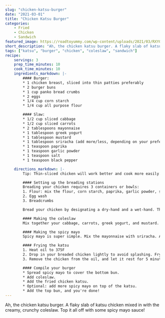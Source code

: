 ```yaml
---
slug: "chicken-katsu-burger"
date: "2021-03-01"
title: "Chicken Katsu Burger"
categories:
    - Fried
    - Chicken
    - Sandwich
featured_image: https://roadtoyummy.com/wp-content/uploads/2021/03/RXY07956-1-1-1024x683.jpg
short_description: "Ah, the chicken katsu burger. A flaky slab of katsu chicken mixed in with the creamy, crunchy coleslaw. Top it all off with some spicy mayo sauce!"
tags: ["katsu", "burger", "chicken", "coleslaw", "sandwich"]
recipe:
    servings: 3
    prep_time_minutes: 10
    cook_time_minutes: 10
    ingredients_markdown: |-
        #### Burger:
        * 1 chicken breast, sliced into thin patties preferably
        * 2 burger buns
        * 1 cup panko bread crumbs
        * 2 eggs
        * 1/4 cup corn starch
        * 1/4 cup all purpose flour

        #### Slaw:
        * 1/2 cup sliced cabbage
        * 1/2 cup sliced carrots
        * 2 tablespoons mayonnaise 
        * 1 tablespoon greek yogurt
        * 1 tablespoon mustard
        * 1 tablespoon sriracha (add more/less, depending on your preferred spice level)
        * 1 teaspoon paprika
        * 1 teaspoon garlic powder
        * 1 teaspoon salt
        * 1 teaspoon black pepper

    directions_markdown: |-
        Tip: Thin-sliced chicken will work better and cook more easily. Use a meat-pounder to tenderize or flatten it if the slices are too thick.

        #### Setting up the breading stations
        Breading your chicken requires 3 containers or bowls:
        1. Flour: mix the flour, corn starch, paprika, garlic powder, salt, and pepper
        2. Egg wash
        3. Breadcrumbs

        Bread your chicken by designating a dry-hand and a wet-hand. The dry hand will only touch the meat while it is in the flour or bread crumbs container, and the wet-hand will only touch the meat while it is in the egg wash. Coat the meat in the flour, then the egg wash, then the bread crumbs.

        #### Making the coleslaw
        Mix together your cabbage, carrots, greek yogurt, and mustard. Add 1 tbsp of mayo, leaving a remaining 1 tbsp for the sriracha-mayo sauce.

        #### Making the spicy mayo
        Spicy mayo is super simple. Mix the mayonnaise with sriracha. Add more or less sriracha depending on your spicy preference.

        #### Frying the katsu
        1. Heat oil to 375F
        2. Drop in your breaded chicken lightly to avoid splashing. Fry until it's golden brown but not burnt. This should be around 7-10 minutes, but heavily depends on your chicken's thickness.
        3. Remove the chicken from the oil, and let it rest for 5 minutes on a paper towel. This will help remove the excess oil.

        #### Compile your burger
        * Spread spicy mayo to cover the bottom bun.
        * Add coleslaw.
        * Add the fried chicken katsu.
        * Optional: add more spicy mayo on top of the katsu.
        * Add the top bun, and you're done!
---
```


Ah, the chicken katsu burger. A flaky slab of katsu chicken mixed in with the creamy, crunchy coleslaw. Top it all off with some spicy mayo sauce!
